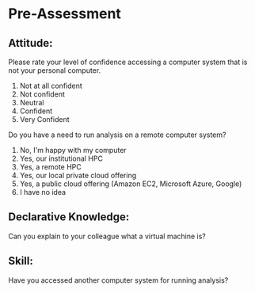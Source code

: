 # Pre-Assessment

## Attitude:
Please rate your level of confidence accessing a computer system that is not your personal computer.

1. Not at all confident
2. Not confident
3. Neutral
4. Confident
5. Very Confident

Do you have a need to run analysis on a remote computer system?

1. No, I'm happy with my computer
2. Yes, our institutional HPC
3. Yes, a remote HPC
4. Yes, our local private cloud offering
5. Yes, a public cloud offering (Amazon EC2, Microsoft Azure, Google)
6. I have no idea

## Declarative Knowledge: 
Can you explain to your colleague what a virtual machine is?

## Skill:
Have you accessed another computer system for running analysis?
